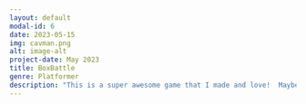 ```yaml
---
layout: default
modal-id: 6
date: 2023-05-15
img: cavman.png
alt: image-alt
project-date: May 2023
title: BoxBattle
genre: Platformer
description: "This is a super awesome game that I made and love!  Maybe I'll finish it someday!  Download at <a href='http://cs4730.games/games/BoxBattle.zip'>http://cs4730.games/games/BoxBattle.zip</a>!  Only works on Mac!  Because reasons!"
---
```

